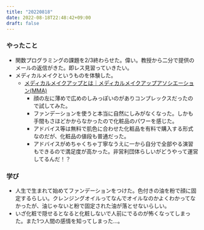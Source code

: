 ```yaml
---
title: "20220818"
date: 2022-08-18T22:48:42+09:00
draft: false
---
```


### やったこと
- 関数プログラミングの課題を2/3終わらせた。偉い。教授から二分で提供のメールの返信がきた。即レス見習っていきたい。
- メディカルメイクというものを体験した。
  - [メディカルメイクアップとは｜メディカルメイクアップアソシエーション(MMA)](https://www.medical-makeup.net/medical-makeup)
    - 顔の左に薄めで広めのしみっぽいのがありコンプレックスだったので試してみた。
    - ファンデーションを使うと本当に自然にしみがなくなった。しかも手間もさほどかからなかったので化粧品のパワーを感じた。
    - アドバイス等は無料で肌色に合わせた化粧品を有料で購入する形式なのだが、化粧品の値段も普通だった。
    - アドバイスがめちゃくちゃ丁寧なうえに一から自分で全部やる演習もできるので満足度が高かった。非営利団体らしいがどうやって運営してるんだ！？

### 学び
  - 人生で生まれて始めてファンデーションをつけた。色付きの油を粉で顔に固定するらしい。クレンジングオイルってなんでオイルなのかよくわかってなかったが、油じゃないと粉で固定された油が落とせないらしい。
  - いざ化粧で隠せるとなると化粧しないで人前にでるのが怖くなってしまった。また1つ人間の感情を知ってしまった...。
